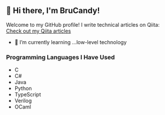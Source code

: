## 👋 Hi there, I'm BruCandy!

Welcome to my GitHub profile! <!-- Check out my portfolio by clicking the link below:
[My Portfolio](https://my-portfolio-orcin-alpha-27.vercel.app/) -->
I write technical articles on Qiita:  
[Check out my Qiita articles](https://qiita.com/BruCandy)


- 🌱 I’m currently learning ...low-level technology

### Programming Languages I Have Used

- C
- C#
- Java
- Python
- TypeScript
- Verilog
- OCaml


<!--
**BruCandy/BruCandy** is a ✨ _special_ ✨ repository because its `README.md` (this file) appears on your GitHub profile.

Here are some ideas to get you started:

- 🔭 I’m currently working on ...
- 🌱 I’m currently learning ...
- 👯 I’m looking to collaborate on ...
- 🤔 I’m looking for help with ...
- 💬 Ask me about ...
- 📫 How to reach me: ...
- 😄 Pronouns: ...
- ⚡ Fun fact: ...
-->
